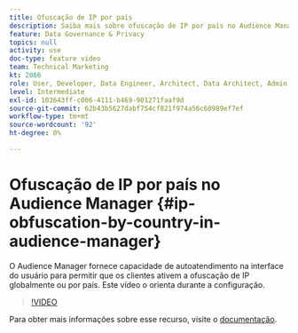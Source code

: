 ```yaml
---
title: Ofuscação de IP por país
description: Saiba mais sobre ofuscação de IP por país no Audience Manager. Este aplicativo fornece recurso de autoatendimento na interface do usuário para permitir que os clientes ativem a ofuscação de IP globalmente ou por país. Este vídeo o orienta durante a configuração.
feature: Data Governance & Privacy
topics: null
activity: use
doc-type: feature video
team: Technical Marketing
kt: 2866
role: User, Developer, Data Engineer, Architect, Data Architect, Admin, Leader
level: Intermediate
exl-id: 103643ff-c006-4111-b469-901271faaf9d
source-git-commit: 62b43b5627dabf754cf821f974a56c60989ef7ef
workflow-type: tm+mt
source-wordcount: '92'
ht-degree: 0%

---
```


# Ofuscação de IP por país no Audience Manager {#ip-obfuscation-by-country-in-audience-manager}

O Audience Manager fornece capacidade de autoatendimento na interface do usuário para permitir que os clientes ativem a ofuscação de IP globalmente ou por país. Este vídeo o orienta durante a configuração.

>[!VIDEO](https://video.tv.adobe.com/v/27218/?quality=9)

Para obter mais informações sobre esse recurso, visite o [documentação](https://experiencecloud.adobe.com/resources/help/en_US/aam/ip-obfuscation.html).
